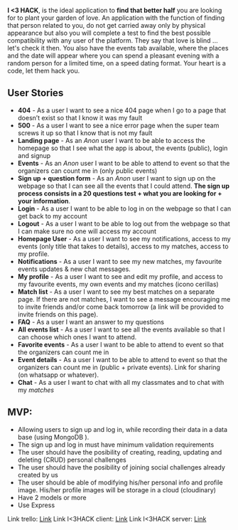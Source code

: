 **I <3 HACK**, is the ideal application to **find that better half** you are looking for to plant your garden of love. An application with the function of finding that person related to you, do not get carried away only by physical appearance but also you will complete a test to find the best possible compatibility with any user of the platform.
They say that love is blind ... let's check it then.
You also have the events tab available, where the places and the date will appear where you can spend a pleasant evening with a random person for a limited time, on a speed dating format.
Your heart is a code, let them hack you.


## User Stories
- **404** - As a user I want to see a nice 404 page when I go to a page that doesn’t exist so that I know it was my fault
- **500** - As a user I want to see a nice error page when the super team screws it up so that I know that is not my fault
- **Landing page** - As an *Anon* user I want to be able to access the homepage so that I see what the app is about, the events (public), login and signup  
- **Events** - As an *Anon* user I want to be able to attend to event so that the organizers can count me in (only public events)
- **Sign up + question form**  - As an *Anon* user I want to sign up on the webpage so that I can see all the events that I could attend. **The sign up process consists in a 20 questions test + what you are looking for + your information**.
- **Login** - As a user I want to be able to log in on the webpage so that I can get back to my account
- **Logout** - As a user I want to be able to log out from the webpage so that I can make sure no one will access my account
- **Homepage User** - As a user I want to see my notifications, access to my events (only title that takes to details), access to my matches, access to my profile.  
- **Notifications** - As a user I want to see my new matches, my favourite events updates & new chat messages.
- **My profile** - As a user I want to see and edit my profile, and access to my favourite events, my own events and my matches (icono cerillas)
- **Match list** - As a user I want to see my best matches on a separate page. If there are not matches, I want to see a message encouraging me to invite friends and/or come back tomorrow (a link will be provided to invite friends on this page).
- **FAQ** - As a user I want an answer to my questions
- **All events list** - As a user I want to see all the events available so that I can choose which ones I want to attend. 
- **Favorite events** - As a user I want to be able to attend to event so that the organizers can count me in
- **Event details** - As a user I want to be able to attend to event so that the organizers can count me in (public + private events). Link for sharing (on whatsapp or whatever). 
- **Chat** - As a user I want to chat with all my classmates and to chat with my *matches*



## <h2>MVP:</h2>
* Allowing users to sign up and log in, while recording their data in a data base (using MongoDB ).
* The sign up and log in must have minimum validation requirements
* The user should have the posibility of creating, reading, updating and deleting (CRUD) personal challenges
* The user should have the posibility of joining social challenges already created by us
* The user should be able of modifying his/her personal info and profile image. His/her profile images will be storage in a cloud (cloudinary)
* Have 2 models or more
* Use Express



Link trello: [Link](https://trello.com/b/OieWzAsk/ilovehack-v20)
Link I<3HACK client: [Link](https://github.com/EBM90/ilovehack-client)
Link I<3HACK server: [Link](https://github.com/MartaCamacho/ILOVEHACK2.0-server)
